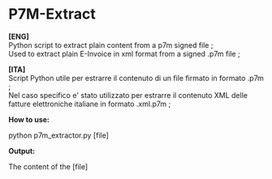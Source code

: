 # P7M-Extract
<b>[ENG] </b><br>
Python script to extract plain content from a p7m signed file ; <br>
Used to extract plain E-Invoice in xml format from a signed .p7m file ; <br> 

<b>[ITA]</b><br>
Script Python utile per estrarre il contenuto di un file firmato in formato .p7m ; <br>
Nel caso specifico e' stato utilizzato per estrarre il contenuto XML delle fatture elettroniche italiane in formato .xml.p7m ; <br>


<b>How to use:</b>

python p7m_extractor.py [file]

<b>Output:</b>

The content of the [file]
